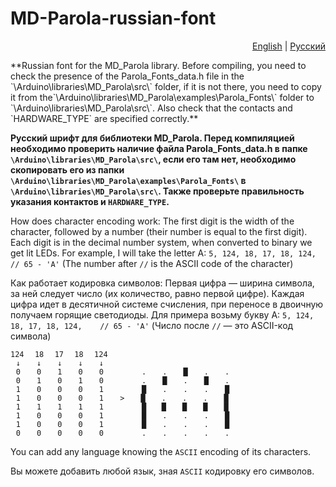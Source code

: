 # MD-Parola-russian-font
<p align="right">
  <a href="./README.en-US.md">English</a>
  |
  <a href="./README.md">Русский</a>
</p>
**Russian font for the MD_Parola library. Before compiling, you need to check the presence of the Parola_Fonts_data.h file in the `\Arduino\libraries\MD_Parola\src\` folder, if it is not there, you need to copy it from the`\Arduino\libraries\MD_Parola\examples\Parola_Fonts\` folder to `\Arduino\libraries\MD_Parola\src\`. Also check that the contacts and `HARDWARE_TYPE` are specified correctly.**

**Русский шрифт для библиотеки MD_Parola. Перед компиляцией необходимо проверить наличие файла Parola_Fonts_data.h в папке `\Arduino\libraries\MD_Parola\src\`, если его там нет, необходимо скопировать его из папки `\Arduino\libraries\MD_Parola\examples\Parola_Fonts\` в `\Arduino\libraries\MD_Parola\src\`. Также проверьте правильность указания контактов и `HARDWARE_TYPE`.**

How does character encoding work: The first digit is the width of the character, followed by a number (their number is equal to the first digit). Each digit is in the decimal number system, when converted to binary we get lit LEDs. For example, I will take the letter A: `5, 124, 18, 17, 18, 124,    // 65 - 'A'`    (The number after `//` is the ASCII code of the character)

Как работает кодировка символов: Первая цифра — ширина символа, за ней следует число (их количество, равно первой цифре). Каждая цифра идет в десятичной системе счисления, при переносе в двоичную получаем горящие светодиоды. Для примера возьму букву А: `5, 124, 18, 17, 18, 124,    // 65 - 'A'`  (Число после `//` — это ASCII-код символа)

```
124⠀⠀18⠀⠀17⠀⠀18⠀⠀124
⠀↓⠀⠀⠀↓⠀⠀⠀↓⠀⠀⠀↓⠀⠀⠀↓
⠀0⠀⠀⠀0⠀⠀⠀1⠀⠀⠀0⠀⠀⠀0⠀⠀⠀⠀⠀⠀⠀.⠀⠀⠀.⠀⠀⠀█⠀⠀⠀.⠀⠀⠀.
⠀0⠀⠀⠀1⠀⠀⠀0⠀⠀⠀1⠀⠀⠀0⠀⠀⠀⠀⠀⠀⠀.⠀⠀⠀█⠀⠀⠀.⠀⠀⠀█⠀⠀⠀.
⠀1⠀⠀⠀0⠀⠀⠀0⠀⠀⠀0⠀⠀⠀1⠀⠀⠀⠀⠀⠀⠀█⠀⠀⠀.⠀⠀⠀.⠀⠀⠀.⠀⠀⠀█
⠀1⠀⠀⠀0⠀⠀⠀0⠀⠀⠀0⠀⠀⠀1⠀⠀⠀>⠀⠀⠀█⠀⠀⠀.⠀⠀⠀.⠀⠀⠀.⠀⠀⠀█
⠀1⠀⠀⠀1⠀⠀⠀1⠀⠀⠀1⠀⠀⠀1⠀⠀⠀⠀⠀⠀⠀█⠀⠀ █⠀⠀⠀█⠀⠀⠀█⠀⠀⠀█
⠀1⠀⠀⠀0⠀⠀⠀0⠀⠀⠀0⠀⠀⠀1⠀⠀⠀⠀⠀⠀⠀█⠀⠀⠀.⠀⠀⠀.⠀⠀⠀.⠀⠀⠀█
⠀1⠀⠀⠀0⠀⠀⠀0⠀⠀⠀0⠀⠀⠀1⠀⠀⠀⠀⠀⠀⠀█⠀⠀⠀.⠀⠀⠀.⠀⠀⠀.⠀⠀⠀█
⠀0⠀⠀⠀0⠀⠀⠀0⠀⠀⠀0⠀⠀⠀0⠀⠀⠀⠀⠀⠀⠀.⠀⠀⠀.⠀⠀⠀.⠀⠀⠀.⠀⠀⠀.
```

You can add any language knowing the `ASCII` encoding of its characters.

Вы можете добавить любой язык, зная `ASCII` кодировку его символов.
